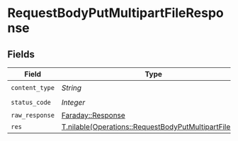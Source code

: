 # RequestBodyPutMultipartFileResponse


## Fields

| Field                                                                                                              | Type                                                                                                               | Required                                                                                                           | Description                                                                                                        |
| ------------------------------------------------------------------------------------------------------------------ | ------------------------------------------------------------------------------------------------------------------ | ------------------------------------------------------------------------------------------------------------------ | ------------------------------------------------------------------------------------------------------------------ |
| `content_type`                                                                                                     | *String*                                                                                                           | :heavy_check_mark:                                                                                                 | N/A                                                                                                                |
| `status_code`                                                                                                      | *Integer*                                                                                                          | :heavy_check_mark:                                                                                                 | N/A                                                                                                                |
| `raw_response`                                                                                                     | [Faraday::Response](https://www.rubydoc.info/gems/faraday/Faraday/Response)                                        | :heavy_minus_sign:                                                                                                 | N/A                                                                                                                |
| `res`                                                                                                              | [T.nilable(Operations::RequestBodyPutMultipartFileRes)](../../models/operations/requestbodyputmultipartfileres.md) | :heavy_minus_sign:                                                                                                 | OK                                                                                                                 |